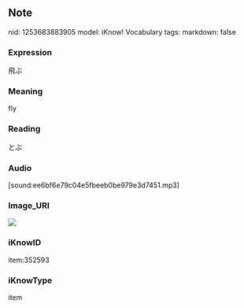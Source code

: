 ## Note
nid: 1253683883905
model: iKnow! Vocabulary
tags: 
markdown: false

### Expression
飛ぶ

### Meaning
fly

### Reading
とぶ

### Audio
[sound:ee6bf6e79c04e5fbeeb0be979e3d7451.mp3]

### Image_URI
<img src="7b571e6b9089fa9478bc4f61c7394c9d.jpg">

### iKnowID
item:352593

### iKnowType
item
